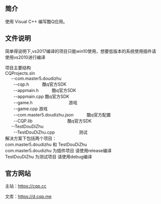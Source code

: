 简介
----
使用 Visual C++ 编写酷Q应用。

文件说明
--------
简单得说明下,vs2017编译的项目只能win10使用，想要低版本的系统使用插件请使用vs2010进行编译<br>

项目主要结构<br>
  CQProjects.sln<br>
      --com.master5.doudizhu<br>
        --cqp.h                               酷q官方SDK <br>
        --appmain.h                           酷q官方SDK<br>
        --appmain.cpp                         酷q官方SDK<br>
        --game.h                              游戏<br>
        --game.cpp                            游戏<br>
        --com.master5.doudizhu.json           酷q官方配置<br>
        --CQP.lib                             酷q官方SDK<br>
      --TestDouDiZhu<br>
        --TestDouDiZhu.cpp                    测试<br>
解决方案下包括两个项目：<br>
com.master5.doudizhu 和 TestDouDiZhu<br>
com.master5.doudizhu 为插件项目 请使用release编译<br>
TestDouDiZhu 为测试项目 请使用debug编译<br>



官方网站
--------
主站：https://cqp.cc

文库：https://d.cqp.me
